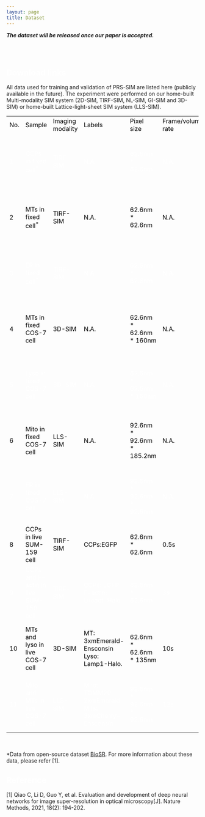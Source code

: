 ```yaml
---
layout: page
title: Dataset
---
```


<p>
<b><i>The dataset will be released once our paper is accepted.</i></b>
</p>
<br><br>
<h2 style="color:white;" id="DL">Download links</h2>

All data used for training and validation of PRS-SIM are listed here (publicly available in the future). 
The experiment were performed on our home-built Multi-modality SIM system (2D-SIM, TIRF-SIM, NL-SIM, GI-SIM and 3D-SIM) or home-built Lattice-light-sheet SIM system (LLS-SIM).


<table >
	<tr>
		<td>
			<font color=black>No.</font>
		</td>
		<td>
			<font color=black>Sample</font>
		</td>
		<td>
			<font color=black>Imaging modality</font>
		</td>
		<td>
			<font color=black>Labels</font>
		</td>
		<td>
			<font color=black>Pixel size</font>
		</td>
		<td>
			<font color=black>Frame/volume rate</font>
		</td>
		<td>
			<font color=black>Frame/volume number</font>
		</td>
		<td>
			<font color=black>Field of view</font>
		</td>
		<td>
			<font color=black>Comment</font>
		</td>		
	</tr>
	<tr>
		<td>
			<font color=white>1</font>
		</td>
		<td>
			<font color=white>CCPs in fixed cell<sup>*</sup> </font>
		</td>
		<td>
			<font color=white>TIRF-SIM</font>
		</td>
		<td>
			<font color=white>N.A.</font>
		</td>
		<td>
			<font color=white>62.6nm * 62.6nm</font>
		</td>
		<td>
			<font color=white>N.A.</font>
		</td>
		<td>
			<font color=white>N.A.</font>
		</td>
		<td>
			<font color=white>31&mu;m * 31&mu;m</font>
		</td>
		<td>
			<font color=white>Low-SNR for training and high-SNR for reference </font>
		</td>	
	</tr>
	<tr>
		<td>
			<font color=black>2</font>
		</td>
		<td>
			<font color=black>MTs in fixed cell<sup>*</sup> </font>
		</td>
		<td>
			<font color=black>TIRF-SIM</font>
		</td>
		<td>
			<font color=black>N.A.</font>
		</td>
		<td>
			<font color=black>62.6nm * 62.6nm</font>
		</td>
		<td>
			<font color=black>N.A.</font>
		</td>
		<td>
			<font color=black>N.A.</font>
		</td>
		<td>
			<font color=black>31&mu;m * 31&mu;m</font>
		</td>
		<td>
			<font color=black>Low-SNR for training and high-SNR for reference </font>
		</td>	
	</tr>
	<tr>
		<td>
			<font color=white>3</font>
		</td>
		<td>
			<font color=white>ER in fixed cell<sup>*</sup> </font>
		</td>
		<td>
			<font color=white>TIRF-SIM</font>
		</td>
		<td>
			<font color=white>N.A.</font>
		</td>
		<td>
			<font color=white>62.6nm * 62.6nm</font>
		</td>
		<td>
			<font color=white>N.A.</font>
		</td>
		<td>
			<font color=white>N.A.</font>
		</td>
		<td>
			<font color=white>31&mu;m * 31&mu;m</font>
		</td>
		<td>
			<font color=white>Low-SNR for training and high-SNR for reference </font>
		</td>	
	</tr>	
	<tr>
		<td>
			<font color=black>4</font>
		</td>
		<td>
			<font color=black>MTs in fixed COS-7 cell </font>
		</td>
		<td>
			<font color=black>3D-SIM</font>
		</td>
		<td>
			<font color=black>N.A.</font>
		</td>
		<td>
			<font color=black>62.6nm * 62.6nm * 160nm</font>
		</td>
		<td>
			<font color=black>N.A.</font>
		</td>
		<td>
			<font color=black>N.A.</font>
		</td>
		<td>
			<font color=black>31&mu;m * 31&mu;m * 3.3&mu;m</font>
		</td>
		<td>
			<font color=black>Low-SNR for training and high-SNR for reference </font>
		</td>	
	</tr>
	<tr>
		<td>
			<font color=white>5</font>
		</td>
		<td>
			<font color=white>Lyso in fixed COS-7 cell </font>
		</td>
		<td>
			<font color=white>3D-SIM</font>
		</td>
		<td>
			<font color=white>N.A.</font>
		</td>
		<td>
			<font color=white>62.6nm * 62.6nm * 160nm</font>
		</td>
		<td>
			<font color=white>N.A.</font>
		</td>
		<td>
			<font color=white>N.A.</font>
		</td>
		<td>
			<font color=white>31&mu;m * 31&mu;m * 2.2&mu;m</font>
		</td>
		<td>
			<font color=white>Low-SNR for training and high-SNR for reference </font>
		</td>	
	</tr>
	<tr>
		<td>
			<font color=black>6</font>
		</td>
		<td>
			<font color=black>Mito in fixed COS-7 cell </font>
		</td>
		<td>
			<font color=black>LLS-SIM</font>
		</td>
		<td>
			<font color=black>N.A.</font>
		</td>
		<td>
			<font color=black>92.6nm * 92.6nm * 185.2nm</font>
		</td>
		<td>
			<font color=black>N.A.</font>
		</td>
		<td>
			<font color=black>N.A.</font>
		</td>
		<td>
			<font color=black>70.6&mu;m * 47.4&mu;m * 27.9&mu;m</font>
		</td>
		<td>
			<font color=black>Low-SNR for training and high-SNR for reference </font>
		</td>	
	</tr>
	<tr>
		<td>
			<font color=white>7</font>
		</td>
		<td>
			<font color=white>ER in fixed COS-7 cell</font>
		</td>
		<td>
			<font color=white>LLS-SIM</font>
		</td>
		<td>
			<font color=white>N.A.</font>
		</td>
		<td>
			<font color=white>92.6nm * 92.6nm * 92.6nm</font>
		</td>
		<td>
			<font color=white>N.A.</font>
		</td>
		<td>
			<font color=white>N.A.</font>
		</td>
		<td>
			<font color=white>70.6&mu;m * 47.4&mu;m * 27.9&mu;m</font>
		</td>
		<td>
			<font color=white>Low-SNR for training and high-SNR for reference </font>
		</td>	
	</tr>
	<tr>
		<td>
			<font color=black>8</font>
		</td>
		<td>
			<font color=black>CCPs in live SUM-159 cell </font>
		</td>
		<td>
			<font color=black>TIRF-SIM</font>
		</td>
		<td>
			<font color=black> CCPs:EGFP</font>
		</td>
		<td>
			<font color=black>62.6nm * 62.6nm</font>
		</td>
		<td>
			<font color=black>0.5s</font>
		</td>
		<td>
			<font color=black>5000</font>
		</td>
		<td>
			<font color=black>64&mu;m * 64&mu;m</font>
		</td>
		<td>
			<font color=black>Low-SNR live-cell time-lapsed imaging</font>
		</td>	
	</tr>
	<tr>
		<td>
			<font color=white>9</font>
		</td>
		<td>
			<font color=white> CCPs and F-actin in live SUM-159 cell </font>
		</td>
		<td>
			<font color=white>TIRF-SIM</font>
		</td>
		<td>
			<font color=white>CCPs: EGFP <br> F-actin: Lifeact-Halo</font>
		</td>
		<td>
			<font color=white>62.6nm * 62.6nm</font>
		</td>
		<td>
			<font color=white>3s</font>
		</td>
		<td>
			<font color=white>170</font>
		</td>
		<td>
			<font color=white>64&mu;m * 64&mu;m</font>
		</td>
		<td>
			<font color=white>Dual-color low-SNR live-cell time-lapsed imaging</font>
		</td>	
	</tr>
	<tr>
		<td>
			<font color=black>10</font>
		</td>
		<td>
			<font color=black>MTs and lyso in live COS-7 cell  </font>
		</td>
		<td>
			<font color=black>3D-SIM</font>
		</td>
		<td>
			<font color=black> MT: 3xmEmerald-Ensconsin <br> Lyso: Lamp1-Halo. </font>
		</td>
		<td>
			<font color=black>62.6nm * 62.6nm * 135nm</font>
		</td>
		<td>
			<font color=black>10s</font>
		</td>
		<td>
			<font color=black>400</font>
		</td>
		<td>
			<font color=black>64&mu;m * 64&mu;m * 3.4 &mu;m</font>
		</td>
		<td>
			<font color=black>Dual-color low-SNR live-cell time-lapsed imaging</font>
		</td>	
	</tr>
	<tr>
		<td>
			<font color=white>11</font>
		</td>
		<td>
			<font color=white> Mito and MTs in live COS-7 cell </font>
		</td>
		<td>
			<font color=white>LLS-SIM</font>
		</td>
		<td>
			<font color=white>Mito: TOMM20-2xmEmerald <br> MTs: 3xmCherry-Ensconsin</font>
		</td>
		<td>
			<font color=white>92.6nm * 92.6nm * 92.6nm</font>
		</td>
		<td>
			<font color=white>12s</font>
		</td>
		<td>
			<font color=white>313</font>
		</td>
		<td>
			<font color=white>70.6&mu;m * 47.4&mu;m * 18.6&mu;m</font>
		</td>
		<td>
			<font color=white>Dual-color low-SNR live-cell time-lapsed imaging</font>
		</td>	
	</tr>
</table>
<br>

*Data from open-source dataset <a href="https://figshare.com/articles/dataset/BioSR/13264793"> BioSR</a>. For more information about these data, please refer [1].


<h2 style="color:white;" id="Ref">Reference</h2>
[1] Qiao C, Li D, Guo Y, et al. Evaluation and development of deep neural networks for image super-resolution in optical microscopy[J]. Nature Methods, 2021, 18(2): 194-202.<br>

